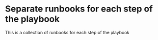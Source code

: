 # Separate runbooks for each step of the playbook

This is a collection of runbooks for each step of the playbook
